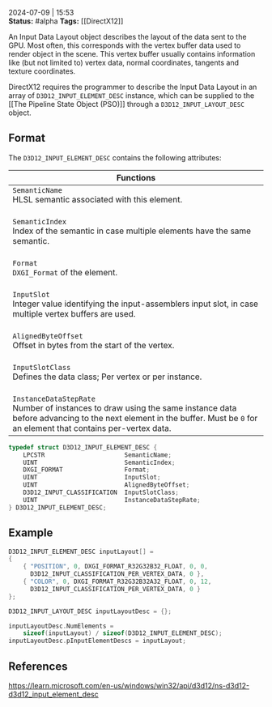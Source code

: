 2024-07-09 | 15:53  
**Status:** #alpha 
**Tags:** [[DirectX12]]

An Input Data Layout object describes the layout of the data sent to the GPU. Most often, this corresponds with the vertex buffer data used to render object in the scene. This vertex buffer usually contains information like (but not limited to) vertex data, normal coordinates, tangents and texture coordinates.

DirectX12 requires the programmer to describe the Input Data Layout in an array of  ```D3D12_INPUT_ELEMENT_DESC``` instance, which can be supplied to the [[The Pipeline State Object (PSO)]] through a ```D3D12_INPUT_LAYOUT_DESC``` object. 

## Format
The ```D3D12_INPUT_ELEMENT_DESC``` contains the following attributes:

| Functions                                                                                                                                                                                                |
| -------------------------------------------------------------------------------------------------------------------------------------------------------------------------------------------------------- |
| ```SemanticName```<br>HLSL semantic associated with this element.<br>‎‎                                                                                                                                  |
| ```SemanticIndex```<br>Index of the semantic in case multiple elements have the same semantic.<br>‎                                                                                                      |
| ```Format```<br>```DXGI_Format``` of the element.<br>‎                                                                                                                                                   |
| ```InputSlot```<br>Integer value identifying the input-assemblers input slot, in case multiple vertex buffers are used.<br>‎                                                                             |
| ```AlignedByteOffset```<br>Offset in bytes from the start of the vertex.<br>‎                                                                                                                            |
| ```InputSlotClass```<br>Defines the data class; Per vertex or per instance.<br>‎                                                                                                                         |
| ```InstanceDataStepRate```<br>Number of instances to draw using the same instance data before advancing to the next element in the buffer. Must be ```0``` for an element that contains per-vertex data. |
```cpp
typedef struct D3D12_INPUT_ELEMENT_DESC { 
	LPCSTR                      SemanticName; 
	UINT                        SemanticIndex; 
	DXGI_FORMAT                 Format; 
	UINT                        InputSlot; 
	UINT                        AlignedByteOffset; 
	D3D12_INPUT_CLASSIFICATION  InputSlotClass; 
	UINT                        InstanceDataStepRate; 
} D3D12_INPUT_ELEMENT_DESC;
```

## Example

```cpp
D3D12_INPUT_ELEMENT_DESC inputLayout[] =
{
	{ "POSITION", 0, DXGI_FORMAT_R32G32B32_FLOAT, 0, 0,
	  D3D12_INPUT_CLASSIFICATION_PER_VERTEX_DATA, 0	},
	{ "COLOR", 0, DXGI_FORMAT_R32G32B32A32_FLOAT, 0, 12,
	  D3D12_INPUT_CLASSIFICATION_PER_VERTEX_DATA, 0	}
};

D3D12_INPUT_LAYOUT_DESC inputLayoutDesc = {};

inputLayoutDesc.NumElements = 
	sizeof(inputLayout) / sizeof(D3D12_INPUT_ELEMENT_DESC);
inputLayoutDesc.pInputElementDescs = inputLayout;
```


## References

https://learn.microsoft.com/en-us/windows/win32/api/d3d12/ns-d3d12-d3d12_input_element_desc